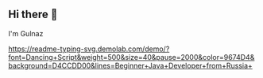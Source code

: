 ## Hi there 👋
I'm Gulnaz 

https://readme-typing-svg.demolab.com/demo/?font=Dancing+Script&weight=500&size=40&pause=2000&color=9674D4&background=D4CCDD00&lines=Beginner+Java+Developer+from+Russia+
